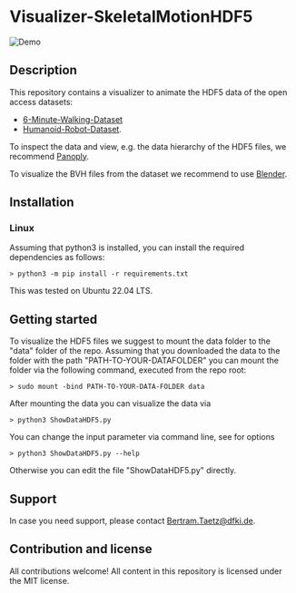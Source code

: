 # Visualizer-SkeletalMotionHDF5

![Demo](demo.gif)

## Description

This repository contains a visualizer to animate the HDF5 data of the open access datasets:

* [6-Minute-Walking-Dataset](https://doi.org/10.5281/zenodo.10253111)
* [Humanoid-Robot-Dataset](https://doi.org/10.5281/zenodo.10253284).

To inspect the data and view, e.g. the data hierarchy of the HDF5 files, we recommend [Panoply](https://www.giss.nasa.gov/tools/panoply/). 

To visualize the BVH files from the dataset we recommend to use [Blender](https://www.blender.org/download/). 

## Installation

### Linux
Assuming that python3 is installed, you can install the required dependencies as follows:
```
> python3 -m pip install -r requirements.txt
```
This was tested on Ubuntu 22.04 LTS.

## Getting started
To visualize the HDF5 files we suggest to mount the data folder to the "data" folder of the repo. Assuming that you downloaded the data to the folder with the path "PATH-TO-YOUR-DATAFOLDER" you can mount the folder via the following command, executed from the repo root:

```
> sudo mount -bind PATH-TO-YOUR-DATA-FOLDER data
```

After mounting the data you can visualize the data via 

```
> python3 ShowDataHDF5.py
```

You can change the input parameter via command line, see for options

```
> python3 ShowDataHDF5.py --help
```

Otherwise you can edit the file "ShowDataHDF5.py" directly.

## Support
In case you need support, please contact <Bertram.Taetz@dfki.de>.

## Contribution and license
All contributions welcome! All content in this repository is licensed under the MIT license.




